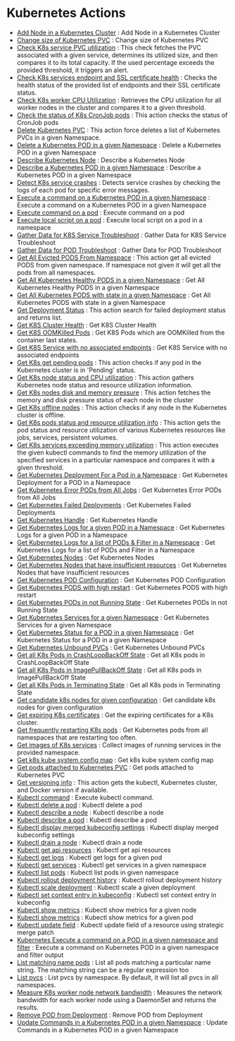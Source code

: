 # Kubernetes Actions
* [Add Node in a Kubernetes Cluster](https://github.com/unskript/Awesome-CloudOps-Automation/tree/master/Kubernetes/legos/k8s_add_node_to_cluster/README.md) : Add Node in a Kubernetes Cluster
* [Change size of Kubernetes PVC](https://github.com/unskript/Awesome-CloudOps-Automation/tree/master/Kubernetes/legos/k8s_change_pvc_size/README.md) : Change size of Kubernetes PVC
* [Check K8s service PVC utilization](https://github.com/unskript/Awesome-CloudOps-Automation/tree/master/Kubernetes/legos/k8s_check_service_pvc_utilization/README.md) : This check fetches the PVC associated with a given service, determines its utilized size, and then compares it to its total capacity. If the used percentage exceeds the provided threshold, it triggers an alert.
* [Check K8s services endpoint and SSL certificate health](https://github.com/unskript/Awesome-CloudOps-Automation/tree/master/Kubernetes/legos/k8s_check_service_status/README.md) : Checks the health status of the provided list of endpoints and their SSL certificate status.
* [Check K8s worker CPU Utilization](https://github.com/unskript/Awesome-CloudOps-Automation/tree/master/Kubernetes/legos/k8s_check_worker_cpu_utilization/README.md) : Retrieves the CPU utilization for all worker nodes in the cluster and compares it to a given threshold.
* [Check the status of K8s CronJob pods](https://github.com/unskript/Awesome-CloudOps-Automation/tree/master/Kubernetes/legos/k8s_check_cronjob_pod_status/README.md) : This action checks the status of CronJob pods
* [Delete Kubernetes PVC](https://github.com/unskript/Awesome-CloudOps-Automation/tree/master/Kubernetes/legos/k8s_delete_pvc/README.md) : This action force deletes a list of Kubernetes PVCs in a given Namespace.
* [Delete a Kubernetes POD in a given Namespace](https://github.com/unskript/Awesome-CloudOps-Automation/tree/master/Kubernetes/legos/k8s_delete_pod/README.md) : Delete a Kubernetes POD in a given Namespace
* [Describe Kubernetes Node](https://github.com/unskript/Awesome-CloudOps-Automation/tree/master/Kubernetes/legos/k8s_describe_node/README.md) : Describe a Kubernetes Node
* [Describe a Kubernetes POD in a given Namespace](https://github.com/unskript/Awesome-CloudOps-Automation/tree/master/Kubernetes/legos/k8s_describe_pod/README.md) : Describe a Kubernetes POD in a given Namespace
* [Detect K8s service crashes](https://github.com/unskript/Awesome-CloudOps-Automation/tree/master/Kubernetes/legos/k8s_detect_service_crashes/README.md) : Detects service crashes by checking the logs of each pod for specific error messages.
* [Execute a command on a Kubernetes POD in a given Namespace](https://github.com/unskript/Awesome-CloudOps-Automation/tree/master/Kubernetes/legos/k8s_exec_command_on_pod/README.md) : Execute a command on a Kubernetes POD in a given Namespace
* [Execute command on a pod](https://github.com/unskript/Awesome-CloudOps-Automation/tree/master/Kubernetes/legos/k8s_kubectl_exec_command/README.md) : Execute command on a pod
* [Execute local script on a pod](https://github.com/unskript/Awesome-CloudOps-Automation/tree/master/Kubernetes/legos/k8s_execute_local_script_on_a_pod/README.md) : Execute local script on a pod in a namespace
* [Gather Data for K8S Service Troubleshoot](https://github.com/unskript/Awesome-CloudOps-Automation/tree/master/Kubernetes/legos/k8s_gather_data_for_service_troubleshoot/README.md) : Gather Data for K8S Service Troubleshoot
* [Gather Data for POD Troubleshoot](https://github.com/unskript/Awesome-CloudOps-Automation/tree/master/Kubernetes/legos/k8s_gather_data_for_pod_troubleshoot/README.md) : Gather Data for POD Troubleshoot
* [Get All Evicted PODS From Namespace](https://github.com/unskript/Awesome-CloudOps-Automation/tree/master/Kubernetes/legos/k8s_get_all_evicted_pods_from_namespace/README.md) : This action get all evicted PODS from given namespace. If namespace not given it will get all the pods from all namespaces.
* [Get All Kubernetes Healthy PODS in a given Namespace](https://github.com/unskript/Awesome-CloudOps-Automation/tree/master/Kubernetes/legos/k8s_get_healthy_pods/README.md) : Get All Kubernetes Healthy PODS in a given Namespace
* [Get All Kubernetes PODS with state in a given Namespace](https://github.com/unskript/Awesome-CloudOps-Automation/tree/master/Kubernetes/legos/k8s_get_all_pods/README.md) : Get All Kubernetes PODS with state in a given Namespace
* [Get Deployment Status](https://github.com/unskript/Awesome-CloudOps-Automation/tree/master/Kubernetes/legos/k8s_get_deployment_status/README.md) : This action search for failed deployment status and returns list.
* [Get K8S Cluster Health](https://github.com/unskript/Awesome-CloudOps-Automation/tree/master/Kubernetes/legos/k8s_get_cluster_health/README.md) : Get K8S Cluster Health
* [Get K8S OOMKilled Pods](https://github.com/unskript/Awesome-CloudOps-Automation/tree/master/Kubernetes/legos/k8s_get_oomkilled_pods/README.md) : Get K8S Pods which are OOMKilled from the container last states.
* [Get K8S Service with no associated endpoints](https://github.com/unskript/Awesome-CloudOps-Automation/tree/master/Kubernetes/legos/k8s_get_service_with_no_associated_endpoints/README.md) : Get K8S Service with no associated endpoints
* [Get K8s get pending pods](https://github.com/unskript/Awesome-CloudOps-Automation/tree/master/Kubernetes/legos/k8s_get_pending_pods/README.md) : This action checks if any pod in the Kubernetes cluster is in 'Pending' status.
* [Get K8s node status and CPU utilization](https://github.com/unskript/Awesome-CloudOps-Automation/tree/master/Kubernetes/legos/k8s_get_node_status_and_resource_utilization/README.md) : This action gathers Kubernetes node status and resource utilization information.
* [Get K8s nodes disk and memory pressure](https://github.com/unskript/Awesome-CloudOps-Automation/tree/master/Kubernetes/legos/k8s_get_nodes_pressure/README.md) : This action fetches the memory and disk pressure status of each node in the cluster
* [Get K8s offline nodes](https://github.com/unskript/Awesome-CloudOps-Automation/tree/master/Kubernetes/legos/k8s_get_offline_nodes/README.md) : This action checks if any node in the Kubernetes cluster is offline.
* [Get K8s pods status and resource utilization info](https://github.com/unskript/Awesome-CloudOps-Automation/tree/master/Kubernetes/legos/k8s_get_all_resources_utilization_info/README.md) : This action gets the pod status and resource utilization of various Kubernetes resources like jobs, services, persistent volumes.
* [Get K8s services exceeding memory utilization](https://github.com/unskript/Awesome-CloudOps-Automation/tree/master/Kubernetes/legos/k8s_get_memory_utilization_of_services/README.md) : This action executes the given kubectl commands to find the memory utilization of the specified services in a particular namespace and compares it with a given threshold.
* [Get Kubernetes Deployment For a Pod in a Namespace](https://github.com/unskript/Awesome-CloudOps-Automation/tree/master/Kubernetes/legos/k8s_get_deployment/README.md) : Get Kubernetes Deployment for a POD in a Namespace
* [Get Kubernetes Error PODs from All Jobs](https://github.com/unskript/Awesome-CloudOps-Automation/tree/master/Kubernetes/legos/k8s_get_error_pods_from_all_jobs/README.md) : Get Kubernetes Error PODs from All Jobs
* [Get Kubernetes Failed Deployments](https://github.com/unskript/Awesome-CloudOps-Automation/tree/master/Kubernetes/legos/k8s_get_failed_deployments/README.md) : Get Kubernetes Failed Deployments
* [Get Kubernetes Handle](https://github.com/unskript/Awesome-CloudOps-Automation/tree/master/Kubernetes/legos/k8s_get_handle/README.md) : Get Kubernetes Handle
* [Get Kubernetes Logs for a given POD in a Namespace](https://github.com/unskript/Awesome-CloudOps-Automation/tree/master/Kubernetes/legos/k8s_get_pod_logs/README.md) : Get Kubernetes Logs for a given POD in a Namespace
* [Get Kubernetes Logs for a list of PODs & Filter in a Namespace](https://github.com/unskript/Awesome-CloudOps-Automation/tree/master/Kubernetes/legos/k8s_get_pod_logs_and_filter/README.md) : Get Kubernetes Logs for a list of PODs and Filter in a Namespace
* [Get Kubernetes Nodes](https://github.com/unskript/Awesome-CloudOps-Automation/tree/master/Kubernetes/legos/k8s_get_nodes/README.md) : Get Kubernetes Nodes
* [Get Kubernetes Nodes that have insufficient resources](https://github.com/unskript/Awesome-CloudOps-Automation/tree/master/Kubernetes/legos/k8s_get_nodes_with_insufficient_resources/README.md) : Get Kubernetes Nodes that have insufficient resources
* [Get Kubernetes POD Configuration](https://github.com/unskript/Awesome-CloudOps-Automation/tree/master/Kubernetes/legos/k8s_get_pod_config/README.md) : Get Kubernetes POD Configuration
* [Get Kubernetes PODS with high restart](https://github.com/unskript/Awesome-CloudOps-Automation/tree/master/Kubernetes/legos/k8s_get_pods_with_high_restart/README.md) : Get Kubernetes PODS with high restart
* [Get Kubernetes PODs in not Running State](https://github.com/unskript/Awesome-CloudOps-Automation/tree/master/Kubernetes/legos/k8s_get_pods_in_not_running_state/README.md) : Get Kubernetes PODs in not Running State
* [Get Kubernetes Services for a given Namespace](https://github.com/unskript/Awesome-CloudOps-Automation/tree/master/Kubernetes/legos/k8s_get_services/README.md) : Get Kubernetes Services for a given Namespace
* [Get Kubernetes Status for a POD in a given Namespace](https://github.com/unskript/Awesome-CloudOps-Automation/tree/master/Kubernetes/legos/k8s_get_pod_status/README.md) : Get Kubernetes Status for a POD in a given Namespace
* [Get Kubernetes Unbound PVCs](https://github.com/unskript/Awesome-CloudOps-Automation/tree/master/Kubernetes/legos/k8s_get_unbound_pvcs/README.md) : Get Kubernetes Unbound PVCs
* [Get all K8s Pods in CrashLoopBackOff State](https://github.com/unskript/Awesome-CloudOps-Automation/tree/master/Kubernetes/legos/k8s_get_pods_in_crashloopbackoff_state/README.md) : Get all K8s pods in CrashLoopBackOff State
* [Get all K8s Pods in ImagePullBackOff State](https://github.com/unskript/Awesome-CloudOps-Automation/tree/master/Kubernetes/legos/k8s_get_pods_in_imagepullbackoff_state/README.md) : Get all K8s pods in ImagePullBackOff State
* [Get all K8s Pods in Terminating State](https://github.com/unskript/Awesome-CloudOps-Automation/tree/master/Kubernetes/legos/k8s_get_pods_in_terminating_state/README.md) : Get all K8s pods in Terminating State
* [Get candidate k8s nodes for given configuration](https://github.com/unskript/Awesome-CloudOps-Automation/tree/master/Kubernetes/legos/k8s_get_candidate_nodes_for_pods/README.md) : Get candidate k8s nodes for given configuration
* [Get expiring K8s certificates](https://github.com/unskript/Awesome-CloudOps-Automation/tree/master/Kubernetes/legos/k8s_get_expiring_certificates/README.md) : Get the expiring certificates for a K8s cluster.
* [Get frequently restarting K8s pods](https://github.com/unskript/Awesome-CloudOps-Automation/tree/master/Kubernetes/legos/k8s_get_frequently_restarting_pods/README.md) : Get Kubernetes pods from all namespaces that are restarting too often.
* [Get images of K8s services](https://github.com/unskript/Awesome-CloudOps-Automation/tree/master/Kubernetes/legos/k8s_get_service_images/README.md) : Collect images of running services in the provided namespace.
* [Get k8s kube system config map](https://github.com/unskript/Awesome-CloudOps-Automation/tree/master/Kubernetes/legos/k8s_get_config_map_kube_system/README.md) : Get k8s kube system config map
* [Get pods attached to Kubernetes PVC](https://github.com/unskript/Awesome-CloudOps-Automation/tree/master/Kubernetes/legos/k8s_get_pods_attached_to_pvc/README.md) : Get pods attached to Kubernetes PVC
* [Get versioning info](https://github.com/unskript/Awesome-CloudOps-Automation/tree/master/Kubernetes/legos/k8s_get_versioning_info/README.md) : This action gets the kubectl, Kubernetes cluster, and Docker version if available.
* [Kubectl command](https://github.com/unskript/Awesome-CloudOps-Automation/tree/master/Kubernetes/legos/k8s_kubectl_command/README.md) : Execute kubectl command.
* [Kubectl delete a pod](https://github.com/unskript/Awesome-CloudOps-Automation/tree/master/Kubernetes/legos/k8s_kubectl_delete_pod/README.md) : Kubectl delete a pod
* [Kubectl describe a node](https://github.com/unskript/Awesome-CloudOps-Automation/tree/master/Kubernetes/legos/k8s_kubectl_describe_node/README.md) : Kubectl describe a node
* [Kubectl describe a pod](https://github.com/unskript/Awesome-CloudOps-Automation/tree/master/Kubernetes/legos/k8s_kubectl_describe_pod/README.md) : Kubectl describe a pod
* [Kubectl display merged kubeconfig settings](https://github.com/unskript/Awesome-CloudOps-Automation/tree/master/Kubernetes/legos/k8s_kubectl_config_view/README.md) : Kubectl display merged kubeconfig settings
* [Kubectl drain a node](https://github.com/unskript/Awesome-CloudOps-Automation/tree/master/Kubernetes/legos/k8s_kubectl_drain_node/README.md) : Kubectl drain a node
* [Kubectl get api resources](https://github.com/unskript/Awesome-CloudOps-Automation/tree/master/Kubernetes/legos/k8s_kubectl_get_api_resources/README.md) : Kubectl get api resources
* [Kubectl get logs](https://github.com/unskript/Awesome-CloudOps-Automation/tree/master/Kubernetes/legos/k8s_kubectl_get_logs/README.md) : Kubectl get logs for a given pod
* [Kubectl get services](https://github.com/unskript/Awesome-CloudOps-Automation/tree/master/Kubernetes/legos/k8s_kubectl_get_service_namespace/README.md) : Kubectl get services in a given namespace
* [Kubectl list pods](https://github.com/unskript/Awesome-CloudOps-Automation/tree/master/Kubernetes/legos/k8s_kubectl_list_pods/README.md) : Kubectl list pods in given namespace
* [Kubectl rollout deployment history](https://github.com/unskript/Awesome-CloudOps-Automation/tree/master/Kubernetes/legos/k8s_kubectl_rollout_deployment/README.md) : Kubectl rollout deployment history
* [Kubectl scale deployment](https://github.com/unskript/Awesome-CloudOps-Automation/tree/master/Kubernetes/legos/k8s_kubectl_scale_deployment/README.md) : Kubectl scale a given deployment
* [Kubectl set context entry in kubeconfig](https://github.com/unskript/Awesome-CloudOps-Automation/tree/master/Kubernetes/legos/k8s_kubectl_config_set_context/README.md) : Kubectl set context entry in kubeconfig
* [Kubectl show metrics](https://github.com/unskript/Awesome-CloudOps-Automation/tree/master/Kubernetes/legos/k8s_kubectl_show_metrics_node/README.md) : Kubectl show metrics for a given node
* [Kubectl show metrics](https://github.com/unskript/Awesome-CloudOps-Automation/tree/master/Kubernetes/legos/k8s_kubectl_show_metrics_pod/README.md) : Kubectl show metrics for a given pod
* [Kubectl update field](https://github.com/unskript/Awesome-CloudOps-Automation/tree/master/Kubernetes/legos/k8s_kubectl_patch_pod/README.md) : Kubectl update field of a resource using strategic merge patch
* [Kubernetes Execute a command on a POD in a given namespace and filter](https://github.com/unskript/Awesome-CloudOps-Automation/tree/master/Kubernetes/legos/k8s_exec_command_on_pods_and_filter/README.md) : Execute a command on Kubernetes POD in a given namespace and filter output
* [List matching name pods](https://github.com/unskript/Awesome-CloudOps-Automation/tree/master/Kubernetes/legos/k8s_list_all_matching_pods/README.md) : List all pods matching a particular name string. The matching string can be a regular expression too
* [List pvcs](https://github.com/unskript/Awesome-CloudOps-Automation/tree/master/Kubernetes/legos/k8s_list_pvcs/README.md) : List pvcs by namespace. By default, it will list all pvcs in all namespaces.
* [Measure K8s worker node network bandwidth](https://github.com/unskript/Awesome-CloudOps-Automation/tree/master/Kubernetes/legos/k8s_measure_worker_node_network_bandwidth/README.md) : Measures the network bandwidth for each worker node using a DaemonSet and returns the results.
* [Remove POD from Deployment](https://github.com/unskript/Awesome-CloudOps-Automation/tree/master/Kubernetes/legos/k8s_remove_pod_from_deployment/README.md) : Remove POD from Deployment
* [Update Commands in a Kubernetes POD in a given Namespace](https://github.com/unskript/Awesome-CloudOps-Automation/tree/master/Kubernetes/legos/k8s_update_command_in_pod_spec/README.md) : Update Commands in a Kubernetes POD in a given Namespace
